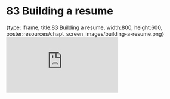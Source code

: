 # 83 Building a resume
 
{type: iframe, title:83 Building a resume, width:800, height:600, poster:resources/chapt_screen_images/building-a-resume.png}
![](https://datatrail-jhu.github.io/DataTrail_ReOrg/no_toc/building-a-resume.html)
 

 
